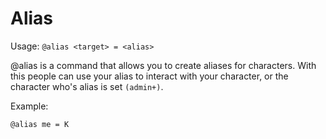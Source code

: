 # Alias

Usage: `@alias <target> = <alias>`

@alias is a command that allows you to create aliases for characters. With this people can use your alias to interact with your character, or the character who's alias is set `(admin+)`.

Example:

```
@alias me = K
```
